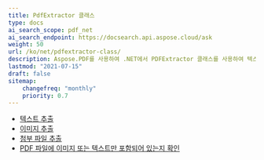 ```yaml
---
title: PdfExtractor 클래스
type: docs
ai_search_scope: pdf_net
ai_search_endpoint: https://docsearch.api.aspose.cloud/ask
weight: 50
url: /ko/net/pdfextractor-class/
description: Aspose.PDF를 사용하여 .NET에서 PDFExtractor 클래스를 사용하여 텍스트 및 이미지와 같은 콘텐츠를 추출하는 방법을 배우십시오.
lastmod: "2021-07-15"
draft: false
sitemap:
    changefreq: "monthly"
    priority: 0.7
---
```

- [텍스트 추출](/pdf/ko/net/extract-text/)
- [이미지 추출](/pdf/ko/net/extract-images/)
- [첨부 파일 추출](/pdf/ko/net/extract-attachments/)
- [PDF 파일에 이미지 또는 텍스트만 포함되어 있는지 확인](/pdf/ko/net/find-whether-pdf-file-contains-images-or-text-only/)